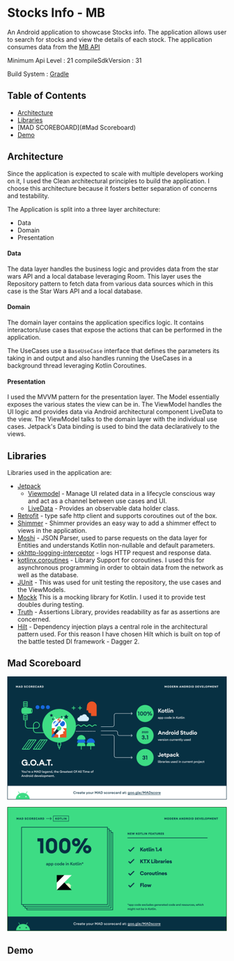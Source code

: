 
# Stocks Info - MB

An Android application to showcase Stocks info. The application allows user to search
for stocks and view the details of each stock. The application consumes
data from the [MB API](https://api.montebravo.lionx.ai/api/estimates?origin=XP)

Minimum Api Level : 21
compileSdkVersion : 31

Build System : [Gradle](https://gradle.org/)

## Table of Contents

- [Architecture](#architecture)
- [Libraries](#libraries)
- [MAD SCOREBOARD](#Mad Scoreboard)
- [Demo](#demo)


## Architecture

Since the application is expected to scale with multiple developers working
on it, I used the Clean architectural principles to build the application.
I choose this architecture because it fosters better separation of concerns
and testability.

The Application is split into a three layer architecture:

- Data
- Domain
- Presentation


#### Data

The data layer handles the business logic and provides data from the
star wars API and a local database leveraging Room. This layer uses the
Repository pattern to fetch data from various data sources which in
this case is the Star Wars API and a local database.


#### Domain

The domain layer contains the application specifics logic. It contains
interactors/use cases that expose the actions that can be performed in the application.

The UseCases use a ```BaseUseCase``` interface that defines the parameters its taking in and
output and also handles running the UseCases in a background thread leveraging Kotlin Coroutines.


#### Presentation

I used the MVVM pattern for the presentation layer. The Model essentially exposes
the various states the view can be in. The ViewModel handles the UI logic and provides
data via Android architectural component LiveData to the view. The ViewModel talks to
the domain layer with the individual use cases. Jetpack's Data binding is used to bind
the data declaratively to the views.


## Libraries

Libraries used in the application are:

- [Jetpack](https://developer.android.com/jetpack)
  - [Viewmodel](https://developer.android.com/topic/libraries/architecture/viewmodel) - Manage UI related data in a lifecycle conscious way
  and act as a channel between use cases and UI.
  - [LiveData](https://developer.android.com/topic/libraries/architecture/livedata) - Provides an observable data holder class.
- [Retrofit](https://square.github.io/retrofit/) - type safe http client and supports coroutines out of the box.
- [Shimmer](https://facebook.github.io/shimmer-android/) - Shimmer provides an easy way to add a shimmer effect to views in the application.
- [Moshi](https://github.com/square/moshi) - JSON Parser, used to parse requests on the data layer for Entities and understands Kotlin non-nullable
and default parameters.
- [okhttp-logging-interceptor](https://github.com/square/okhttp/blob/master/okhttp-logging-interceptor/README.md) - logs HTTP request and response data.
- [kotlinx.coroutines](https://github.com/Kotlin/kotlinx.coroutines) - Library Support for coroutines. I used this for asynchronous programming in order
to obtain data from the network as well as the database.
- [JUnit](https://junit.org/junit4/) - This was used for unit testing the repository, the use cases and the ViewModels.
- [Mockk](https://mockk.io/) This is a mocking library for Kotlin. I used it to provide test doubles during testing.
- [Truth](https://truth.dev/) - Assertions Library, provides readability as far as assertions are concerned.
- [Hilt](https://github.com/InsertKoinIO/koin) - Dependency injection plays a central role in the architectural pattern used.
For this reason I have chosen Hilt which is built on top of the battle tested DI framework - Dagger 2.

## Mad Scoreboard
<p align="center">
    <img src="images/summary.png"
        style="margin-right: 20px;"
    />
</p>

<p align="center">
    <img src="images/kotlin.png"
        style="margin-right: 20px;"
    />
</p>

## Demo


